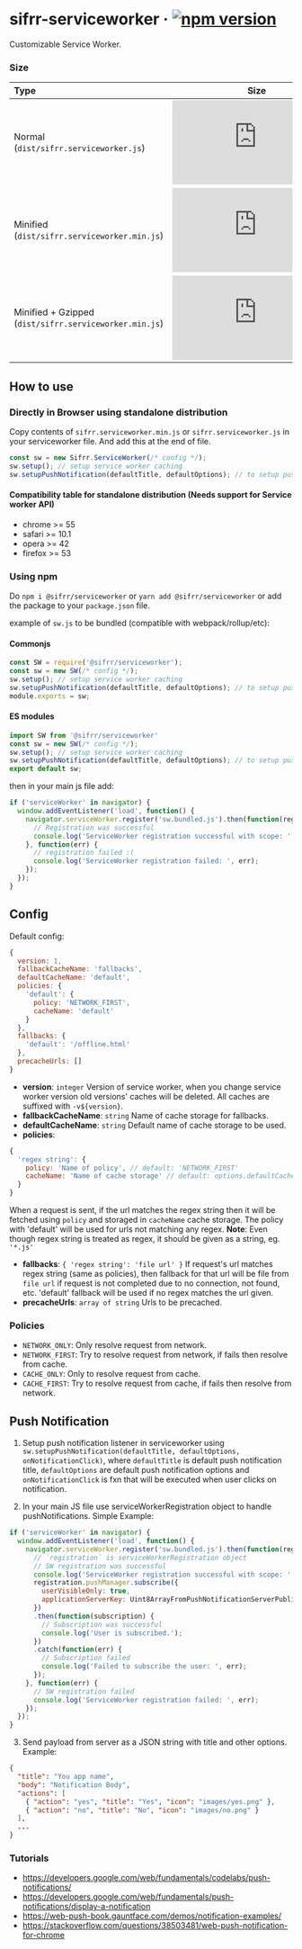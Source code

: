 # sifrr-serviceworker &middot; [![npm version](https://img.shields.io/npm/v/@sifrr/serviceworker.svg)](https://www.npmjs.com/package/@sifrr/serviceworker)

Customizable Service Worker.

### Size
| Type | Size     |
| :------------ | :------------: |
| Normal (`dist/sifrr.serviceworker.js`)       | [![Normal](https://img.badgesize.io/sifrr/sifrr/master/packages/browser/sifrr-serviceworker/dist/sifrr.serviceworker.js?maxAge=600)](https://github.com/sifrr/sifrr/blob/master/packages/browser/sifrr-serviceworker/dist/sifrr.serviceworker.js) |
| Minified (`dist/sifrr.serviceworker.min.js`) | [![Minified](https://img.badgesize.io/sifrr/sifrr/master/packages/browser/sifrr-serviceworker/dist/sifrr.serviceworker.min.js?maxAge=600)](https://github.com/sifrr/sifrr/blob/master/packages/browser/sifrr-serviceworker/dist/sifrr.serviceworker.min.js) |
| Minified + Gzipped (`dist/sifrr.serviceworker.min.js`) | [![Minified + Gzipped](https://img.badgesize.io/sifrr/sifrr/master/packages/browser/sifrr-serviceworker/dist/sifrr.serviceworker.min.js?compression=gzip&maxAge=600)](https://github.com/sifrr/sifrr/blob/master/packages/browser/sifrr-serviceworker/dist/sifrr.serviceworker.min.js) |

## How to use
### Directly in Browser using standalone distribution
Copy contents of `sifrr.serviceworker.min.js` or `sifrr.serviceworker.js` in your serviceworker file.
And add this at the end of file.
```js
const sw = new Sifrr.ServiceWorker(/* config */);
sw.setup(); // setup service worker caching
sw.setupPushNotification(defaultTitle, defaultOptions); // to setup push event listener
```

#### Compatibility table for standalone distribution (Needs support for Service worker API)
- chrome >= 55
- safari >= 10.1
- opera >= 42
- firefox >= 53

### Using npm
Do `npm i @sifrr/serviceworker` or `yarn add @sifrr/serviceworker` or add the package to your `package.json` file.

example of `sw.js` to be bundled (compatible with webpack/rollup/etc):
#### Commonjs
```js
const SW = require('@sifrr/serviceworker');
const sw = new SW(/* config */);
sw.setup(); // setup service worker caching
sw.setupPushNotification(defaultTitle, defaultOptions); // to setup push event listener
module.exports = sw;
```

#### ES modules
```js
import SW from '@sifrr/serviceworker'
const sw = new SW(/* config */);
sw.setup(); // setup service worker caching
sw.setupPushNotification(defaultTitle, defaultOptions); // to setup push event listener
export default sw;
```

then in your main js file add:
```js
if ('serviceWorker' in navigator) {
  window.addEventListener('load', function() {
    navigator.serviceWorker.register('sw.bundled.js').then(function(registration) {
      // Registration was successful
      console.log('ServiceWorker registration successful with scope: ', registration.scope);
    }, function(err) {
      // registration failed :(
      console.log('ServiceWorker registration failed: ', err);
    });
  });
}
```

## Config
Default config:
```js
{
  version: 1,
  fallbackCacheName: 'fallbacks',
  defaultCacheName: 'default',
  policies: {
    'default': {
      policy: 'NETWORK_FIRST',
      cacheName: 'default'
    }
  },
  fallbacks: {
    'default': '/offline.html'
  },
  precacheUrls: []
}
```

- __version__: `integer` Version of service worker, when you change service worker version old versions' caches will be deleted. All caches are suffixed with `-v${version}`.
- __fallbackCacheName__: `string` Name of cache storage for fallbacks.
- __defaultCacheName__: `string` Default name of cache storage to be used.
- __policies__:
```js
{
  'regex string': {
    policy: 'Name of policy', // default: 'NETWORK_FIRST'
    cacheName: 'Name of cache storage' // default: options.defaultCacheName
  }
}
```
When a request is sent, if the url matches the regex string then it will be fetched using `policy` and storaged in `cacheName` cache storage. The policy with 'default' will be used for urls not matching any regex.
**Note**: Even though regex string is treated as regex, it should be given as a string, eg. `'*.js'`
- __fallbacks__: `{ 'regex string': 'file url' }` If request's url matches regex string (same as policies), then fallback for that url will be file from `file url` if request is not completed due to no connection, not found, etc. 'default' fallback will be used if no regex matches the url given.
- __precacheUrls__: `array of string` Urls to be precached.

### Policies
- `NETWORK_ONLY`: Only resolve request from network.
- `NETWORK_FIRST`: Try to resolve request from network, if fails then resolve from cache.
- `CACHE_ONLY`: Only to resolve request from cache.
- `CACHE_FIRST`: Try to resolve request from cache, if fails then resolve from network.

## Push Notification
1. Setup push notification listener in serviceworker using
  `sw.setupPushNotification(defaultTitle, defaultOptions, onNotificationClick)`,
  where `defaultTitle` is default push notification title, `defaultOptions` are default push notification options and `onNotificationClick` is fxn that will be executed when user clicks on notification.

2. In your main JS file use serviceWorkerRegistration object to handle pushNotifications.
Simple Example:
```js
if ('serviceWorker' in navigator) {
  window.addEventListener('load', function() {
    navigator.serviceWorker.register('sw.bundled.js').then(function(registration) {
      // `registration` is serviceWorkerRegistration object
      // SW registration was successful
      console.log('ServiceWorker registration successful with scope: ', registration.scope);
      registration.pushManager.subscribe({
        userVisibleOnly: true,
        applicationServerKey: Uint8ArrayFromPushNotificationServerPublicKey
      })
      .then(function(subscription) {
        // Subscription was successful
        console.log('User is subscribed.');
      })
      .catch(function(err) {
        // Subscription failed
        console.log('Failed to subscribe the user: ', err);
      });
    }, function(err) {
      // SW registration failed
      console.log('ServiceWorker registration failed: ', err);
    });
  });
}
```

3. Send payload from server as a JSON string with title and other options.
Example:
```json
{
  "title": "You app name",
  "body": "Notification Body",
  "actions": [
    { "action": "yes", "title": "Yes", "icon": "images/yes.png" },
    { "action": "no", "title": "No", "icon": "images/no.png" }
  ],
  ...
}
```

### Tutorials
- https://developers.google.com/web/fundamentals/codelabs/push-notifications/
- https://developers.google.com/web/fundamentals/push-notifications/display-a-notification
- https://web-push-book.gauntface.com/demos/notification-examples/
- https://stackoverflow.com/questions/38503481/web-push-notification-for-chrome
